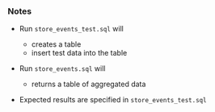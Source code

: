 ### Notes
- Run `store_events_test.sql` will
  - creates a table
  - insert test data into the table

- Run `store_events.sql` will
  - returns a table of aggregated data

- Expected results are specified in `store_events_test.sql`